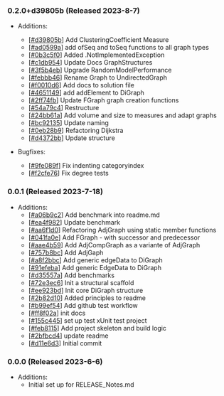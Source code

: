 ### 0.2.0+d39805b (Released 2023-8-7)
* Additions:
    * [[#d39805b](https://github.com/fslaborg/Graphoscope/commit/d39805b5fe0cb07c83092267d202027c0151c261)] Add ClusteringCoefficient Measure
    * [[#ad0599a](https://github.com/fslaborg/Graphoscope/commit/ad0599ac457fcece01d0ca24165b2810516c2c62)] add ofSeq and toSeq functions to all graph types
    * [[#0b3c5f0](https://github.com/fslaborg/Graphoscope/commit/0b3c5f07db507d0eed4099c3aea73915f5f9ec3f)] Added .NotImplementedException
    * [[#c1db954](https://github.com/fslaborg/Graphoscope/commit/c1db9544e7ce064a9d3c669cc711f82bdc0eecda)] Update Docs GraphStructures
    * [[#3f5b4eb](https://github.com/fslaborg/Graphoscope/commit/3f5b4eb73dfd42c72fb8cdd9a1561009391239a6)] Upgrade RandomModelPerformance
    * [[#febbb46](https://github.com/fslaborg/Graphoscope/commit/febbb46e9fdfff6af1af79c0363a550348fb0f1e)] Rename Graph to UndirectedGraph
    * [[#f0010d6](https://github.com/fslaborg/Graphoscope/commit/f0010d6ebf17e33c3667a6d82bd32deb84481641)] Add docs to solution file
    * [[#4651149](https://github.com/fslaborg/Graphoscope/commit/4651149d1c777416add6244f57ea3765dfe0a9c0)] add addElement to DiGraph
    * [[#2ff74fb](https://github.com/fslaborg/Graphoscope/commit/2ff74fbeb0f504c50e1c41b53657d90d947e66c0)] Update FGraph graph creation functions
    * [[#54a79c4](https://github.com/fslaborg/Graphoscope/commit/54a79c4e17ac830694a0b47514c36c4ea8a2b2ef)] Restructure
    * [[#24bb61a](https://github.com/fslaborg/Graphoscope/commit/24bb61afd54eb0eb0e3d1ba592295aaab97fda70)] Add volume and size to measures and adapt graphs
    * [[#bc92135](https://github.com/fslaborg/Graphoscope/commit/bc92135b38952984d0ad1c7811d4d0b7f61d1c5a)] Update naming
    * [[#0eb28b9](https://github.com/fslaborg/Graphoscope/commit/0eb28b91e2a98986fe053982a8caec8912516802)] Refactoring Dijkstra
    * [[#d4372bb](https://github.com/fslaborg/Graphoscope/commit/d4372bb8a08735d2174d46731a6a9bc0621aae6b)] Update structure

* Bugfixes:
    * [[#9fe089f](https://github.com/fslaborg/Graphoscope/commit/9fe089ff1329be0c3fbbe852a7bf11c1e445b9bb)] Fix indenting categoryindex
    * [[#f2cfe76](https://github.com/fslaborg/Graphoscope/commit/f2cfe76d0fe1d544c733ec72cf95ea58169f6a6d)] Fix degree tests

### 0.0.1 (Released 2023-7-18)
* Additions:
    * [[#a06b9c2](https://github.com/fslaborg/Graphoscope/commit/a06b9c296df63e7beba95c7dbcd7ff89fa0622ce)] Add benchmark into readme.md
    * [[#ea4f982](https://github.com/fslaborg/Graphoscope/commit/ea4f982fb7de8d843768fb7bdd5a524d375052ba)] Update benchmark
    * [[#aa6f1d0](https://github.com/fslaborg/Graphoscope/commit/aa6f1d0bce2dcacad0b5847eaf2d4f61911eee90)] Refactoring AdjGraph using static member functions
    * [[#041fa0e](https://github.com/fslaborg/Graphoscope/commit/041fa0edccd52fa5d29ee585986e136e4e2dd961)] Add FGraph - with successor and predecessor
    * [[#aae4b59](https://github.com/fslaborg/Graphoscope/commit/aae4b59111c81424a4c0e56b378382b1b91501f6)] Add AdjCompGraph as a variante of AdjGraph
    * [[#757b8bc](https://github.com/fslaborg/Graphoscope/commit/757b8bccda2a1702a9c211ae4a2181911450182d)] Add AdjGaph
    * [[#a8f2bbc](https://github.com/fslaborg/Graphoscope/commit/a8f2bbc844b67114b6dbc208f3aa9016858ea88b)] Add generic edgeData to DiGraph
    * [[#91efeba](https://github.com/fslaborg/Graphoscope/commit/91efeba12010028639f36e172a73a62556a33125)] Add generic EdgeData to DiGraph
    * [[#d35557a](https://github.com/fslaborg/Graphoscope/commit/d35557a3e076e10002aa385dcfe1c2a358f42e12)] Add benchmarks
    * [[#72e3ec6](https://github.com/fslaborg/Graphoscope/commit/72e3ec6390ca578bcb91e8e3392e11e97a836d08)] Init a structural scaffold
    * [[#ee923bd](https://github.com/fslaborg/Graphoscope/commit/ee923bda150ad7c9cb6fb65d0705cfd00338d6ce)] Init core DiGraph structure
    * [[#2b82d10](https://github.com/fslaborg/Graphoscope/commit/2b82d10dd18584dde0afb98c341c7e10389e0616)] Added principles to readme
    * [[#b99ef54](https://github.com/fslaborg/Graphoscope/commit/b99ef54fb0b17fbec79335b82a487eec72a7c47a)] Add github test workflow
    * [[#ff8f02a](https://github.com/fslaborg/Graphoscope/commit/ff8f02a64276b727f28a25f1932c160ce591faca)] init docs
    * [[#155c445](https://github.com/fslaborg/Graphoscope/commit/155c4450e771de94bff12aba6d97b11ec6308fa7)] set up test xUnit test project
    * [[#feb8115](https://github.com/fslaborg/Graphoscope/commit/feb8115c54d35741b245307781c2cb728d059b20)] Add project skeleton and build logic
    * [[#2bfbcd4](https://github.com/fslaborg/Graphoscope/commit/2bfbcd4fd78d2c1bbafe725ec4270b5c0ac34f4d)] update readme
    * [[#d11e6d3](https://github.com/fslaborg/Graphoscope/commit/d11e6d330aa5f003988ceeb3aecbdb72654b0662)] Initial commit

### 0.0.0 (Released 2023-6-6)
* Additions:
    * Initial set up for RELEASE_Notes.md

